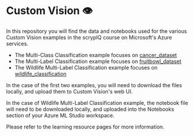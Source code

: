 # Custom Vision 👁️

In this repository you will find the data and notebooks used for the various Custom Vision examples in the scrypIQ course on Microsoft's Azure services.

- The Multi-Class Classification example focuses on [cancer_dataset](./cancer_dataset)
- The Multi-Label Classification example focuses on [fruitbowl_dataset](./fruitbowl_dataset)
- The Wildlife Multi-Label Classification example focuses on [wildlife_classification](./wildlife_classification)

In the case of the first two examples, you will need to download the files locally, and upload them to Custom Vision's web UI.

In the case of Wildlife Multi-Label Classification example, the notebook file will need to be downloaded locally, and uploaded into the Notebooks section of your Azure ML Studio workspace.

Please refer to the learning resource pages for more information. 
